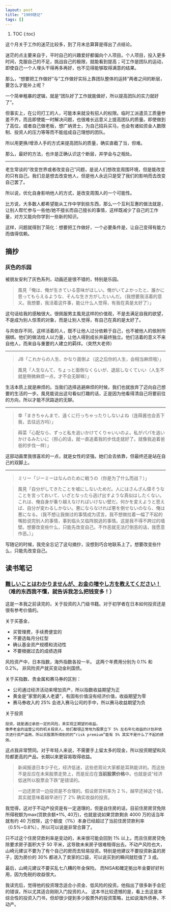 ```yaml
---
layout: post
title: "1909随记"
tags: []
---
```


1. TOC
{:toc}

这个月关于工作的迷茫比较多，到了月末总算算是得出了点结论。

迷茫的点主要来自于，平时自己的兴趣爱好都偏向个人项目。个人项目，投入更多时间，克服自己的不足，挑战自己的极限，就能看到提高；可工作是团队的运动，即使自己一个人埋头干得再多再好，也不见得能够取得满意的结果。

那么，“想要把工作做好”与“工作做好实际上靠团队整体的运转”两者之间的断层，要怎么才能补上呢？

一个简单粗暴的逻辑，就是“团队好了工作就能做好，所以提高团队的实力就好了”。

但事实上，在公司打工的人，可能本来就没有招人的权限。临时工派遣员工质量参差不齐，而且即使能一时解决问题，也很难长远意义上提高团队的质量。即使做到了高位，或者自己做老板，想广纳贤士，为自己招兵买马，也会有诸如资金人数限制、投资人的压力等等而不能组成自己理想的团队。

所以用更换/增添人手的方式来提高团队的质量，确实直截了当，但难。

那么，最好的方法，也许是正确认识这个断层，并学会与之相处。

<hr/>

老生常谈的“改变世界或者改变自己”问题，是说人们想改变周围环境，但是能改变的只有自己。我们总是想去改变他人，但是他人永远只是受了我们的影响而去改变自己罢了。

所以说，优化自身影响他人的方式，是改变周围人的一个可能性。

比方说，大多数人都希望能从工作中学到些东西，那么一个互利互惠的做法就是，让别人帮忙参与一些他/她不擅长而自己擅长的事情，这样既减少了自己的工作量，对方又能向你学到一些新的知识。

这样，问题就得到了简化：想要把工作做好，一个必要条件是，让自己变得有能力而值得信赖。

## 摘抄

### 灰色的乐园

被朋友安利了灰色系列，动画还是很不错的，特别是乐园。

> 風見「俺は、俺が生きている意味がほしい。俺がいてよかったと、誰かに思ってもらえるような、そんな生き方がしたいんだ。（我想要我活着的意义。我想要，我活着这件事，能让什么人觉得，有我在真是太好了）」

这句话给我的感触很大。很佩服男主風見这样的价值观，不是去满足自我的欲望，不是成为别人惊羡的对象，而是让别人觉得，有自己在真的是太好了。

与共依存不同，这样活着的人，既不让他人过分依赖于自己，也不被他人的依附所捆绑。他们的做法给人以力量，让他人得到成长并最终独立。他们活着的意义不来自他人，而来自与重要的人建立的羁绊。（突然大老师）

<hr/>

> JB「これからの人生、かなり面倒よ（这之后你的人生，会相当麻烦哦）」

> 風見「人生なんて、ちょっと面倒なくらいが、退屈しなくていい（人生不就是稍微麻烦一点，才不会无聊嘛）」

生活本质上就是麻烦的。当我们选择逃避麻烦的时候，我们也就放弃了迈向自己想要的生活的一步。風見能说出这句看似打趣的话，正是因为他看得清自己将要前往的方向，所以才能不厌路途的无聊。

<hr/>

> 幸「まきちゃんまで、遠くに行っちゃったりしないよね（连蒔酱也会丢下我，去往远方吗）」

> 蒔菜「心配なら、ずっと私を追いかけてくりゃいいのよ。私がパパを追いかけるみたいに（担心的话，就一直追着我的步伐走就好了。就像我追着爸爸的步伐一样）」

这部动画里我很喜欢的一点，就是女性的坚强。她们会去依靠，但最终还是站在自己的双脚上。

<hr/>

> ミリー「ジーミーはなんのために戦うの（你是为了什么而战？）」

> 風見「自分がしてきたことを嘘にしないためだ。人にはさんざん偉そうなことを言っておいて、いざとなったら逃げ出すような真似はしたくない。これは、俺自身が乗り越えなければいけない壁だ。何かを変えようと思えば、自分が変わるしかない。悪にならなければ悪を倒せないのなら、俺は悪になる。（我不想让我做过的事情成为谎言。我不想做拉着一幅了不起的嘴脸说完别人的事情，事到临头又临阵脱逃的事情。这是我不得不跨过的墙壁。想要改变些什么，只能先改变自己。不作恶就无法打倒恶的话，我愿意作恶。）」

写随记的时候，我完全忘记了这句摘抄，没想到巧合地联系上了。想要改变些什么，只能先改变自己。

## 读书笔记

### [難しいことはわかりませんが、お金の増やし方を教えてください！](https://www.amazon.co.jp/gp/product/B077F4SK36/ref=ppx_yo_dt_b_search_asin_title?ie=UTF8&psc=1)（难的东西我不懂，就告诉我怎么把钱变多！）

这是一本我之前读完的，关于投资的入门级书籍。对于初学者在日本如何投资还是很有参考价值的。

关于买基金，

* 买管理费，手续费便宜的
* 不要选每月分红型
* 确认基金资产规模和流动性
* 不要根据过去的成绩选择

风险资产中，日本指数，海外指数各投一半。
这两个年费用分别为 0.1% 和 0.2%。
非风险资产就买变动金利国债。

关于买指数、贵金属和赛马券的区别：

* 公司通过经济活动来增加资产，所以指数收益期望为正
* 黄金是“家里的美人老婆”，有固有价值没有经济价值，收益期望为零
* 赛马券收入的 25% 会进入赛马公司的手中，所以赛马收益期望为负

关于投资

    投资，就是通过承担一定的风险，来实现正期望的收益。
    像养老金的运营公司的机关投资人，他们都很正常地为股票立下 5% 左右年化收益的计划并依次进行资产运用，所以买股票所得到的的“risk premium”能有 5% 其实不是什么了不起的绩效。

这点我非常赞同。对于年轻人来说，不需要手上留太多的现金，所以投资期望和风险都更高的产品，长期以来更容易取得收益。

> 新闻报道日本少子化，经济低迷，这些悲观论大家都是耳熟能详的。而这些不是反应在未来股票走势上，而是反应在**当前股票价格**中。也就是说“经济低迷所以股票会下跌”是错误的。

> 一边还房贷一边投资是不合理的。假设房贷利率为 2 %，越早还掉这个钱，其实就意味着越早进行了 2% 确实收益的投资。

我觉得，这对于不动产投资是有一定道理的，但是自住房的话，目前住房房贷免除所得税额为max(贷款余额*1%, 40万)，也就是说如果贷款剩余 4000 万的话当年就有约 40 万控除，这个额度（1%）本身已经超过了当前住房贷款利率（0.5%~0.8%），所以可以说是非常合算了。

只不过这个住房贷款利率是变动的，未来很可能会回到 1% 以上。而且住房房贷免除要求房子面积大于 50 平米，这导致未来房子很难租得出去。不动产风险也大，山崎元建议不要为了有个自己的房而去轻易投资。特别是他建议不要投资新盖的房子，因为房价的 30% 都进入了卖家的口袋，可以说买到的瞬间就贬值了 3 成。

最后，山崎元建议不要买乱七八糟的年金保险。
而NISA和確定拠出年金要好好利用，因为免税的收益很大。

我读完后，觉得他的投资理念适合小资金、低风险的投资。他指出了很多新手会犯的错误，所以尤其适合刚刚入门投资的人。
这本书比较遗憾的是，看上去这是本综合性的投资入门书，但却很少提到多少股票外的投资策略，比如说海外债券，不动产。
